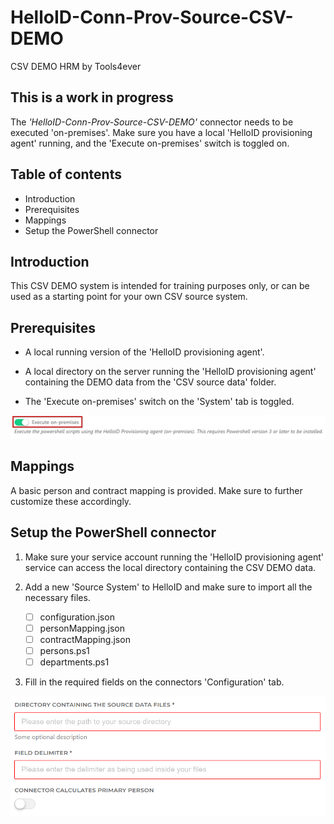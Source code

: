 # HelloID-Conn-Prov-Source-CSV-DEMO
 CSV DEMO HRM by Tools4ever

## This is a work in progress

The _'HelloID-Conn-Prov-Source-CSV-DEMO'_ connector needs to be executed 'on-premises'. Make sure you have a local 'HelloID provisioning agent' running, and the 'Execute on-premises' switch is toggled on.

## Table of contents

- Introduction
- Prerequisites
- Mappings
- Setup the PowerShell connector

## Introduction

This CSV DEMO system is intended for training purposes only, or can be used as a starting point for your own CSV source system.

## Prerequisites

- A local running version of the 'HelloID provisioning agent'.

- A local directory on the server running the 'HelloID provisioning agent' containing the DEMO data from the 'CSV source data' folder.

- The 'Execute on-premises' switch on the 'System' tab is toggled.

![image](./assets/hid.png)

## Mappings

A basic person and contract mapping is provided. Make sure to further customize these accordingly.

## Setup the PowerShell connector

1. Make sure your service account running the 'HelloID provisioning agent' service can access the local directory containing the CSV DEMO data.

2. Add a new 'Source System' to HelloID and make sure to import all the necessary files.

    - [ ] configuration.json
    - [ ] personMapping.json
    - [ ] contractMapping.json
    - [ ] persons.ps1
    - [ ] departments.ps1

3. Fill in the required fields on the connectors 'Configuration' tab.

![image](./assets/config.png)